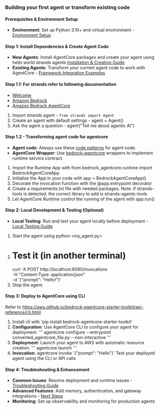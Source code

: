 ### Building your first agent or transform existing code

#### Prerequisites & Environment Setup
- **Environment**: Set up Python 3.10+ and virtual environment - [Environment Setup](https://aws.github.io/bedrock-agentcore-starter-toolkit/user-guide/runtime/quickstart.html#step-0-setup-folder-and-virtual-environment)

#### Step 1: Install Dependencies & Create Agent Code
- **New Agents**: Install AgentCore packages and create your agent using hello world strands agents  [Installation & Creation Guide](https://aws.github.io/bedrock-agentcore-starter-toolkit/user-guide/runtime/quickstart.html#step-1-install-and-create-your-agent)
- **Existing Agents**: Transform your current agent code to work with AgentCore - [Framework Integration Examples](https://aws.github.io/bedrock-agentcore-starter-toolkit/examples/index.html)

#### Step 1.1: For strands refer to following documentation 
- [Welcome](https://strandsagents.com/latest/documentation/docs/index.md)
- [Amazon Bedrock](https://strandsagents.com/latest/documentation/docs/user-guide/concepts/model-providers/amazon-bedrock/index.md)
- [Amazon Bedrock AgentCore](https://strandsagents.com/latest/documentation/docs/user-guide/deploy/deploy_to_bedrock_agentcore/index.md)
1. Import strands agent - `from strands import Agent`
2. Create an agent with default settings - agent = Agent()
3. Ask the agent a question - agent("Tell me about agentic AI")

#### Step 1.2 - Transforming agent code for agentcore 
- **Agent code**: Always use these [code patterns](https://aws.github.io/bedrock-agentcore-starter-toolkit/user-guide/runtime/overview.html#agent-development-patterns) for agent code.
- **AgentCore Wrapper**: Use  [bedrock-agentcore](https://aws.github.io/bedrock-agentcore-starter-toolkit/user-guide/runtime/overview.html#what-is-the-agentcore-runtime-sdk) wrappers to implement runtime service contract.
1. Import the Runtime App with from bedrock_agentcore.runtime import BedrockAgentCoreApp
2. Initialize the App in your code with app = BedrockAgentCoreApp()
3. Decorate the invocation function with the @app.entrypoint decorator
4. Create a requirements.txt file with needed packages. Note: if strands-tools is detected, the correct library to add is strands-agents-tools
5. Let AgentCore Runtime control the running of the agent with app.run() 

#### Step 2: Local Development & Testing (Optional)
- **Local Testing**: Run and test your agent locally before deployment - [Local Testing Guide](https://aws.github.io/bedrock-agentcore-starter-toolkit/user-guide/runtime/quickstart.html#step-2-test-locally)
1. Start the agent using python <my_agent.py>
2. # Test it (in another terminal)
    curl -X POST http://localhost:8080/invocations \
    -H "Content-Type: application/json" \
    -d '{"prompt": "Hello!"}'
3. Stop the agent.

#### Step 3: Deploy to AgentCore using CLI
Refer to https://aws.github.io/bedrock-agentcore-starter-toolkit/api-reference/cli.html
1. Install cli with 'pip install bedrock-agentcore-starter-toolkit'
2. **Configuration**: Use AgentCore CLI to configure your agent for deployment.
    '''
    agentcore configure --entrypoint converted_agentcore_file.py --non-interactive
    '''
3. **Deployment**: Launch your agent to AWS with automatic resource creation.
    '''
    agentcore launch
    '''
4. **Invocation**: agentcore invoke '{"prompt": "Hello"}' Test your deployed agent using the CLI or API calls

#### Step 4: Troubleshooting & Enhancement
- **Common Issues**: Resolve deployment and runtime issues - [Troubleshooting Guide](https://aws.github.io/bedrock-agentcore-starter-toolkit/user-guide/runtime/quickstart.html#troubleshooting)
- **Advanced Features**: Add memory, authentication, and gateway integrations - [Next Steps](https://aws.github.io/bedrock-agentcore-starter-toolkit/user-guide/runtime/quickstart.html#next-steps)
- **Monitoring**: Set up observability and monitoring for production agents
